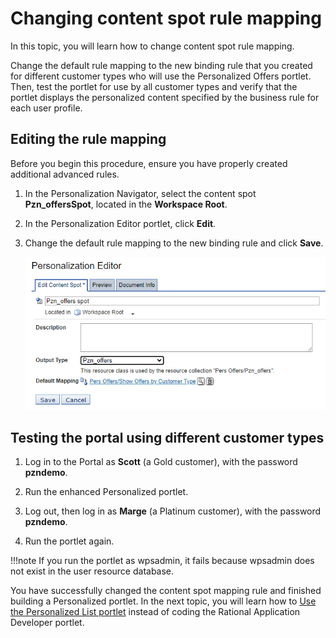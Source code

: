 # Changing content spot rule mapping  

In this topic, you will learn how to change content spot rule mapping.

Change the default rule mapping to the new binding rule that you created for different customer types who will use the Personalized Offers portlet. Then, test the portlet for use by all customer types and verify that the portlet displays the personalized content specified by the business rule for each user profile.

## Editing the rule mapping  

Before you begin this procedure, ensure you have properly created additional advanced rules.

1. In the Personalization Navigator, select the content spot **Pzn_offersSpot**, located in the **Workspace Root**.

2. In the Personalization Editor portlet, click **Edit**.

3. Change the default rule mapping to the new binding rule and click **Save**.

   ![Show all Customertype binding rule](./images/new_binding_rule.png)

## Testing the portal using different customer types  

1. Log in to the Portal as **Scott** (a Gold customer), with the password **pzndemo**.

2. Run the enhanced Personalized portlet.

3. Log out, then log in as **Marge** (a Platinum customer), with the password **pzndemo**.

4. Run the portlet again.

!!!note
    If you run the portlet as wpsadmin, it fails because wpsadmin does not exist in the user resource database.

You have successfully changed the content spot mapping rule and finished building a Personalized portlet. In the next topic, you will learn how to [Use the Personalized List portlet](../personalized_list_portlet.md) instead of coding the Rational Application Developer portlet.
